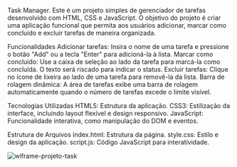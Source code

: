 Task Manager.
Este é um projeto simples de gerenciador de tarefas desenvolvido com HTML, CSS e JavaScript. O objetivo do projeto é criar uma aplicação funcional que permita aos usuários adicionar, marcar como concluído e excluir tarefas de maneira organizada.

Funcionalidades
Adicionar tarefas: Insira o nome de uma tarefa e pressione o botão "Add" ou a tecla "Enter" para adicioná-la à lista.
Marcar como concluído: Use a caixa de seleção ao lado da tarefa para marcá-la como concluída. O texto será riscado para indicar o status.
Excluir tarefas: Clique no ícone de lixeira ao lado de uma tarefa para removê-la da lista.
Barra de rolagem dinâmica: A área de tarefas exibe uma barra de rolagem automaticamente quando o número de tarefas excede o limite visível.

Tecnologias Utilizadas
HTML5: Estrutura da aplicação.
CSS3: Estilização da interface, incluindo layout flexível e design responsivo.
JavaScript: Funcionalidade interativa, como manipulação do DOM e eventos.

Estrutura de Arquivos
index.html: Estrutura da página.
style.css: Estilo e design da aplicação.
script.js: Código JavaScript para interatividade.

![wiframe-projeto-task](https://github.com/user-attachments/assets/2f3da309-9b4a-4b83-9d57-5d2940a371ea)
